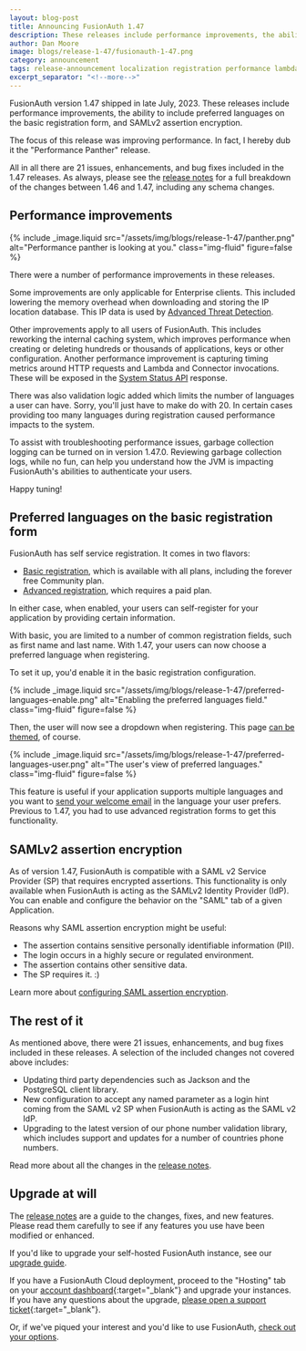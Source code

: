 ```yaml
---
layout: blog-post
title: Announcing FusionAuth 1.47
description: These releases include performance improvements, the ability to include preferred languages on the basic registration form, and SAMLv2 assertion encryption.
author: Dan Moore
image: blogs/release-1-47/fusionauth-1-47.png
category: announcement
tags: release-announcement localization registration performance lambda connector http metrics saml
excerpt_separator: "<!--more-->"
---
```


FusionAuth version 1.47 shipped in late July, 2023. These releases include performance improvements, the ability to include preferred languages on the basic registration form, and SAMLv2 assertion encryption.

<!--more-->

The focus of this release was improving performance. In fact, I hereby dub it the "Performance Panther" release.

All in all there are 21 issues, enhancements, and bug fixes included in the 1.47 releases. As always, please see the [release notes](/docs/v1/tech/release-notes#version-1-47-1) for a full breakdown of the changes between 1.46 and 1.47, including any schema changes.

## Performance improvements

{% include _image.liquid src="/assets/img/blogs/release-1-47/panther.png" alt="Performance panther is looking at you." class="img-fluid" figure=false %}

There were a number of performance improvements in these releases. 

Some improvements are only applicable for Enterprise clients. This included lowering the memory overhead when downloading and storing the IP location database. This IP data is used by [Advanced Threat Detection](/docs/v1/tech/advanced-threat-detection/).

Other improvements apply to all users of FusionAuth. This includes reworking the internal caching system, which improves performance when creating or deleting hundreds or thousands of applications, keys or other configuration. Another performance improvement is capturing timing metrics around HTTP requests and Lambda and Connector invocations. These will be exposed in the [System Status API](https://fusionauth.io/docs/v1/tech/apis/system#retrieve-system-status) response. 

There was also validation logic added which limits the number of languages a user can have. Sorry, you'll just have to make do with 20. In certain cases providing too many languages during registration caused performance impacts to the system.

To assist with troubleshooting performance issues, garbage collection logging can be turned on in version 1.47.0. Reviewing garbage collection logs, while no fun, can help you understand how the JVM is impacting FusionAuth's abilities to authenticate your users.

Happy tuning!

## Preferred languages on the basic registration form

FusionAuth has self service registration. It comes in two flavors: 

* [Basic registration](/docs/v1/tech/guides/basic-registration-forms), which is available with all plans, including the forever free Community plan.
* [Advanced registration](/docs/v1/tech/guides/advanced-registration-forms), which requires a paid plan.

In either case, when enabled, your users can self-register for your application by providing certain information.

With basic, you are limited to a number of common registration fields, such as first name and last name. With 1.47, your users can now choose a preferred language when registering.

To set it up, you'd enable it in the basic registration configuration.

{% include _image.liquid src="/assets/img/blogs/release-1-47/preferred-languages-enable.png" alt="Enabling the preferred languages field." class="img-fluid" figure=false %}

Then, the user will now see a dropdown when registering. This page [can be themed](/docs/v1/tech/themes/), of course.

{% include _image.liquid src="/assets/img/blogs/release-1-47/preferred-languages-user.png" alt="The user's view of preferred languages." class="img-fluid" figure=false %}

This feature is useful if your application supports multiple languages and you want to [send your welcome email](/docs/v1/tech/email-templates/templates-replacement-variables#setup-password) in the language your user prefers. Previous to 1.47, you had to use advanced registration forms to get this functionality.

## SAMLv2 assertion encryption

As of version 1.47, FusionAuth is compatible with a SAML v2 Service Provider (SP) that requires encrypted assertions. This functionality is only available when FusionAuth is acting as the SAMLv2 Identity Provider (IdP). You can enable and configure the behavior on the "SAML" tab of a given Application.

Reasons why SAML assertion encryption might be useful:

* The assertion contains sensitive personally identifiable information (PII).
* The login occurs in a highly secure or regulated environment.
* The assertion contains other sensitive data.
* The SP requires it. :)

Learn more about [configuring SAML assertion encryption](/docs/v1/tech/core-concepts/applications#assertion-encryption).

## The rest of it

As mentioned above, there were 21 issues, enhancements, and bug fixes included in these releases. A selection of the included changes not covered above includes:

* Updating third party dependencies such as Jackson and the PostgreSQL client library.
* New configuration to accept any named parameter as a login hint coming from the SAML v2 SP when FusionAuth is acting as the SAML v2 IdP. 
* Upgrading to the latest version of our phone number validation library, which includes support and updates for a number of countries phone numbers.

Read more about all the changes in the [release notes](/docs/v1/tech/release-notes#version-1-47-1).

## Upgrade at will

The [release notes](/docs/v1/tech/release-notes#version-1-47-1) are a guide to the changes, fixes, and new features. Please read them carefully to see if any features you use have been modified or enhanced.

If you'd like to upgrade your self-hosted FusionAuth instance, see our [upgrade guide](/docs/v1/tech/admin-guide/upgrade). 

If you have a FusionAuth Cloud deployment, proceed to the "Hosting" tab on your [account dashboard](https://account.fusionauth.io/account/deployment/){:target="_blank"} and upgrade your instances. If you have any questions about the upgrade, [please open a support ticket](https://account.fusionauth.io/account/support/){:target="_blank"}.

Or, if we've piqued your interest and you'd like to use FusionAuth, [check out your options](/pricing).
